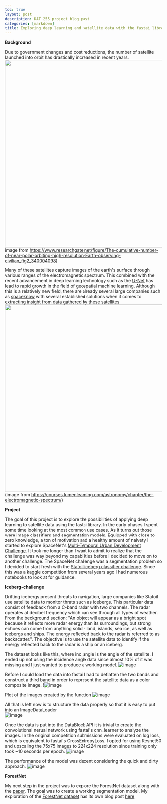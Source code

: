 ```yaml
---
toc: true
layout: post
description: DAT 255 project blog post
categories: [markdown]
title: Exploring deep learning and satellite data with the fastai library
---
```


**Background**

Due to government changes and cost reductions, the number of satellite launched into orbit has drastically increased in recent years.   
<img src = "https://user-images.githubusercontent.com/59794395/115969796-2956a900-a53f-11eb-9245-a895f6bebb62.png" width = "600" height = 600 />  
image from https://www.researchgate.net/figure/The-cumulative-number-of-near-polar-orbiting-high-resolution-Earth-observing-civilian_fig2_340004098)

Many of these satellites capture images of the earth's surface through various ranges of the electromagnetic spectrum. This combined with the recent advancement in deep learning technology such as the [U-Net](https://arxiv.org/abs/1505.04597) has lead to rapid growth in the field of geospatial machine learning. Although this is a relatively new field, there are already several large companies such as [spaceknow](https://spaceknow.com/) with several established solutions when it comes to extracting insight from data gathered by these satellites 
<img src = "https://user-images.githubusercontent.com/59794395/115969813-3bd0e280-a53f-11eb-9cb8-011ff1560b6d.png" width = "600" height = 600 />  
 (image from https://courses.lumenlearning.com/astronomy/chapter/the-electromagnetic-spectrum/)



**Project**


The goal of this project is to explore the possibilities of applying deep learning to satellite data using the fastai library. In the early phases I spent some time looking at the most common use cases. As it turns out those were image classifiers and segmentation models. Equipped with close to zero knowledge, a ton of motivation and a healthy amount of naivety I started to explore SpaceNet's [Multi-Temporal Urban Development Challenge](https://spacenet.ai/sn7-challenge/). It took me longer than I want to admit to realize that the challenge was way beyond my capabilities before I decided to move on to another challenge. The SpaceNet challenge was a segmentation problem so I decided to start fresh with the [Statoil iceberg classifier challenge](https://www.kaggle.com/c/statoil-iceberg-classifier-challenge). Since this was a kaggle competition from several years ago I had numerous notebooks to look at for guidance.  


**Iceberg-challenge**


Drifting icebergs present threats to navigation, large companies like Statoil use satellite data to monitor thrats such as icebergs. This particular data consist of feedback from a C-band radar with two channels. The radar operates at decibel frequency which can see through all types of weather. From the beckground section: "An object will appear as a bright spot because it reflects more radar energy than its surroundings, but strong echoes can come from anything solid - land, islands, sea ice, as well as icebergs and ships. The energy reflected back to the radar is referred to as backscatter.". The objective is to use the satellite data to identify if the energy reflected back to the radar is a ship or an iceberg. 

The dataset looks like this, where inc_angle is the angle of the satellite. I ended up not using the incidence angle data since almost 10% of it was missing and I just wanted to produce a working model. 
![image](https://user-images.githubusercontent.com/59794395/115969833-52773980-a53f-11eb-8ecd-1fcbe3fea49f.png)


Before I could load the data into fastai I had to deflatten the two bands and construct a third band in order to represent the satellite data as a color composite image.  !![image](https://user-images.githubusercontent.com/59794395/115969840-602cbf00-a53f-11eb-93eb-0d71eb4f781c.png)

Plot of the images created by the function
![image](https://user-images.githubusercontent.com/59794395/115969850-6cb11780-a53f-11eb-88d0-797f035d1b76.png) 


All that is left now is to structure the data properly so that it is easy to put into an ImageDataLoader  
![image](https://user-images.githubusercontent.com/59794395/115969862-79357000-a53f-11eb-8ef1-a8aa6b6d1e0f.png)

Once the data is put into the DataBlock API it is trivial to create the convolutional nerual network using fastai's cnn_learner to analyze the images. In the original competition submissions were evaluated on log loss, which is equivalent to fastai's CrossEntropyLoss. I opted for using Resnet50 and upscaling the 75x75 images to 224x224 resolution since training only took ~10 seconds per epoch. 
![image](https://user-images.githubusercontent.com/59794395/115969893-99652f00-a53f-11eb-9a83-ae4787870daf.png)


The performance of the model was decent considering the quick and dirty approach. ![image](https://user-images.githubusercontent.com/59794395/115969916-a84be180-a53f-11eb-9d1b-d37afe118ac8.png)


**ForestNet**

My next step in the project was to explore the ForestNet dataset along with the [paper](https://arxiv.org/pdf/2011.05479.pdf).  The goal was to create a working segmentation model. My exploration of the [ForestNet dataset](https://stanfordmlgroup.github.io/projects/forestnet/) has its own blog post [here](https://oscarsommervold.github.io/DAT255-project/2021/04/24/forestnet-segmentation.html)
